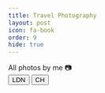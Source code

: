 ```yaml
---
title: Travel Photography
layout: post
icon: fa-book
order: 9
hide: true
---
```


All photos by me 📷<br>
<button class="btn btn-success" onclick=" window.open('https://ami-az.github.io/ldn.html','_blank')">LDN</button>
<button class="btn btn-success" onclick=" window.open('https://ami-az.github.io/ch.html','_blank')">CH</button>

